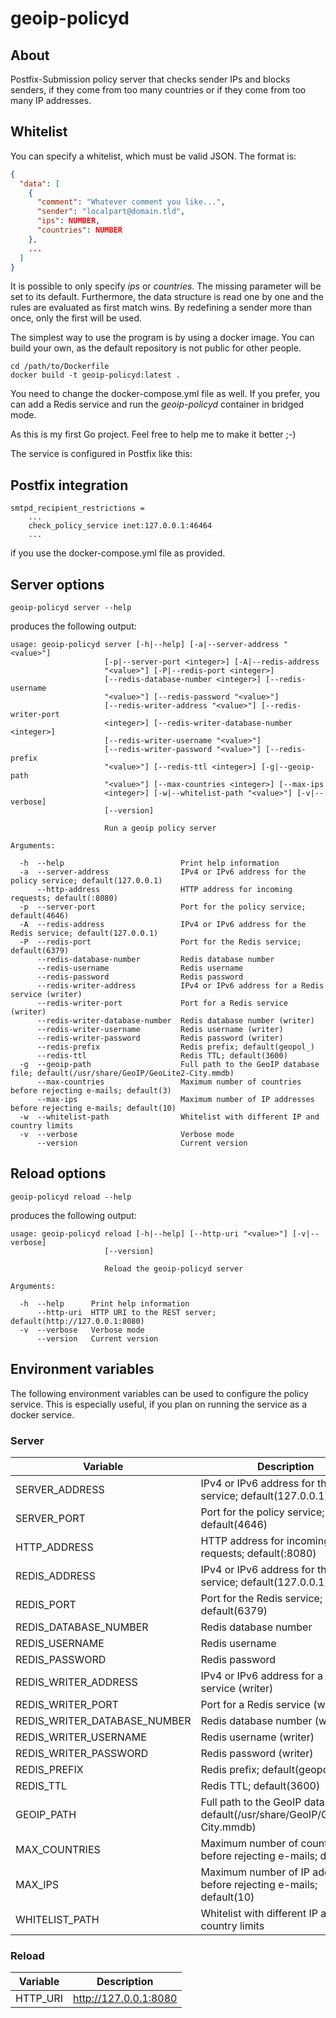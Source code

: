 # geoip-policyd

## About

Postfix-Submission policy server that checks sender IPs and blocks senders, if they come from too many countries or if 
they come from too many IP addresses.

## Whitelist

You can specify a whitelist, which must be valid JSON. The format is:

```json
{
  "data": [
    {
      "comment": "Whatever comment you like...",
      "sender": "localpart@domain.tld",
      "ips": NUMBER,
      "countries": NUMBER
    },
    ...
  ]
}
```

It is possible to only specify *ips* or *countries*. The missing parameter will be set to its default. Furthermore, the
data structure is read one by one and the rules are evaluated as first match wins. By redefining a sender more than
once, only the first will be used.

The simplest way to use the program is by using a docker image. You can build your own, as the default repository is not
public for other people.

```shell
cd /path/to/Dockerfile
docker build -t geoip-policyd:latest .
```

You need to change the docker-compose.yml file as well. If you prefer, you can add a Redis
service and run the *geoip-policyd* container in bridged mode.

As this is my first Go project. Feel free to help me to make it better ;-)

The service is configured in Postfix like this:

## Postfix integration

```
smtpd_recipient_restrictions =
    ...
    check_policy_service inet:127.0.0.1:46464
    ...
```

if you use the docker-compose.yml file as provided.

## Server options

```shell
geoip-policyd server --help
```

produces the following output:

```
usage: geoip-policyd server [-h|--help] [-a|--server-address "<value>"]
                     [-p|--server-port <integer>] [-A|--redis-address
                     "<value>"] [-P|--redis-port <integer>]
                     [--redis-database-number <integer>] [--redis-username
                     "<value>"] [--redis-password "<value>"]
                     [--redis-writer-address "<value>"] [--redis-writer-port
                     <integer>] [--redis-writer-database-number <integer>]
                     [--redis-writer-username "<value>"]
                     [--redis-writer-password "<value>"] [--redis-prefix
                     "<value>"] [--redis-ttl <integer>] [-g|--geoip-path
                     "<value>"] [--max-countries <integer>] [--max-ips
                     <integer>] [-w|--whitelist-path "<value>"] [-v|--verbose]
                     [--version]

                     Run a geoip policy server

Arguments:

  -h  --help                          Print help information
  -a  --server-address                IPv4 or IPv6 address for the policy service; default(127.0.0.1)
      --http-address                  HTTP address for incoming requests; default(:8080)
  -p  --server-port                   Port for the policy service; default(4646)
  -A  --redis-address                 IPv4 or IPv6 address for the Redis service; default(127.0.0.1)
  -P  --redis-port                    Port for the Redis service; default(6379)
      --redis-database-number         Redis database number
      --redis-username                Redis username
      --redis-password                Redis password
      --redis-writer-address          IPv4 or IPv6 address for a Redis service (writer)
      --redis-writer-port             Port for a Redis service (writer)
      --redis-writer-database-number  Redis database number (writer)
      --redis-writer-username         Redis username (writer)
      --redis-writer-password         Redis password (writer)
      --redis-prefix                  Redis prefix; default(geopol_)
      --redis-ttl                     Redis TTL; default(3600)
  -g  --geoip-path                    Full path to the GeoIP database file; default(/usr/share/GeoIP/GeoLite2-City.mmdb)
      --max-countries                 Maximum number of countries before rejecting e-mails; default(3)
      --max-ips                       Maximum number of IP addresses before rejecting e-mails; default(10)
  -w  --whitelist-path                Whitelist with different IP and country limits
  -v  --verbose                       Verbose mode
      --version                       Current version

```

## Reload options

```shell
geoip-policyd reload --help
```

produces the following output:

```
usage: geoip-policyd reload [-h|--help] [--http-uri "<value>"] [-v|--verbose]
                     [--version]

                     Reload the geoip-policyd server

Arguments:

  -h  --help      Print help information
      --http-uri  HTTP URI to the REST server; default(http://127.0.0.1:8080)
  -v  --verbose   Verbose mode
      --version   Current version

```

## Environment variables

The following environment variables can be used to configure the policy service. This is especially useful, if you plan
on running the service as a docker service.

### Server

Variable | Description
---|---
SERVER_ADDRESS | IPv4 or IPv6 address for the policy service; default(127.0.0.1)
SERVER_PORT | Port for the policy service; default(4646)
HTTP_ADDRESS | HTTP address for incoming requests; default(:8080)
REDIS_ADDRESS | IPv4 or IPv6 address for the Redis service; default(127.0.0.1)
REDIS_PORT | Port for the Redis service; default(6379)
REDIS_DATABASE_NUMBER | Redis database number
REDIS_USERNAME | Redis username
REDIS_PASSWORD | Redis password
REDIS_WRITER_ADDRESS | IPv4 or IPv6 address for a Redis service (writer)
REDIS_WRITER_PORT | Port for a Redis service (writer)
REDIS_WRITER_DATABASE_NUMBER | Redis database number (writer)
REDIS_WRITER_USERNAME | Redis username (writer)
REDIS_WRITER_PASSWORD | Redis password (writer)
REDIS_PREFIX | Redis prefix; default(geopol_)
REDIS_TTL | Redis TTL; default(3600)
GEOIP_PATH | Full path to the GeoIP database file; default(/usr/share/GeoIP/GeoLite2-City.mmdb)
MAX_COUNTRIES | Maximum number of countries before rejecting e-mails; default(3)
MAX_IPS | Maximum number of IP addresses before rejecting e-mails; default(10)
WHITELIST_PATH | Whitelist with different IP and country limits

### Reload

Variable | Description
---|---
HTTP_URI | http://127.0.0.1:8080
